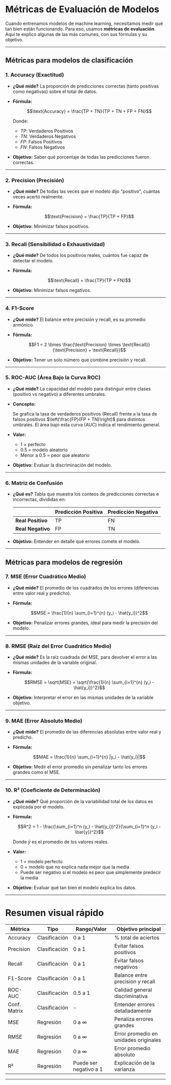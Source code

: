 # Métricas de Evaluación de Modelos

Cuando entrenamos modelos de machine learning, necesitamos medir qué tan bien están funcionando. Para eso, usamos **métricas de evaluación**. Aquí te explico algunas de las más comunes, con sus fórmulas y su objetivo.

---

## Métricas para modelos de clasificación

### 1. Accuracy (Exactitud)
- **¿Qué mide?** La proporción de predicciones correctas (tanto positivas como negativas) sobre el total de datos.
- **Fórmula:**

  $$\text{Accuracy} = \frac{TP + TN}{TP + TN + FP + FN}$$

  Donde:  
  - $TP$: Verdaderos Positivos  
  - $TN$: Verdaderos Negativos  
  - $FP$: Falsos Positivos  
  - $FN$: Falsos Negativos

- **Objetivo:** Saber qué porcentaje de todas las predicciones fueron correctas.

---

### 2. Precision (Precisión)
- **¿Qué mide?** De todas las veces que el modelo dijo "positivo", cuántas veces acertó realmente.
- **Fórmula:**

  $$\text{Precision} = \frac{TP}{TP + FP}$$

- **Objetivo:** Minimizar falsos positivos.

---

### 3. Recall (Sensibilidad o Exhaustividad)
- **¿Qué mide?** De todos los positivos reales, cuántos fue capaz de detectar el modelo.
- **Fórmula:**

  $$\text{Recall} = \frac{TP}{TP + FN}$$

- **Objetivo:** Minimizar falsos negativos.

---

### 4. F1-Score
- **¿Qué mide?** El balance entre precisión y recall, es su promedio armónico.
- **Fórmula:**

  $$F1 = 2 \times \frac{\text{Precision} \times \text{Recall}}{\text{Precision} + \text{Recall}}$$

- **Objetivo:** Tener un solo número que combine precisión y recall.

---

### 5. ROC-AUC (Área Bajo la Curva ROC)
- **¿Qué mide?** La capacidad del modelo para distinguir entre clases (positivo vs negativo) a diferentes umbrales.
- **Concepto:**

  Se grafica la tasa de verdaderos positivos (Recall) frente a la tasa de falsos positivos $\left(\frac{FP}{FP + TN}\right)$ para distintos umbrales. El área bajo esta curva (AUC) indica el rendimiento general.

- **Valor:**  
  - 1 = perfecto  
  - 0.5 = modelo aleatorio  
  - Menor a 0.5 = peor que aleatorio

- **Objetivo:** Evaluar la discriminación del modelo.

---

### 6. Matriz de Confusión
- **¿Qué es?** Tabla que muestra los conteos de predicciones correctas e incorrectas, divididas en:
  
  |               | Predicción Positiva | Predicción Negativa |
  |---------------|---------------------|---------------------|
  | **Real Positivo** | TP                  | FN                  |
  | **Real Negativo** | FP                  | TN                  |

- **Objetivo:** Entender en detalle qué errores comete el modelo.

---

## Métricas para modelos de regresión

### 7. MSE (Error Cuadrático Medio)
- **¿Qué mide?** El promedio de los cuadrados de los errores (diferencias entre valor real y predicho).
- **Fórmula:**

  $$MSE = \frac{1}{n} \sum_{i=1}^{n} (y_i - \hat{y_i})^2$$

- **Objetivo:** Penalizar errores grandes, ideal para medir la precisión del modelo.

---

### 8. RMSE (Raíz del Error Cuadrático Medio)
- **¿Qué mide?** Es la raíz cuadrada del MSE, para devolver el error a las mismas unidades de la variable original.
- **Fórmula:**

  $$RMSE = \sqrt{MSE} = \sqrt{\frac{1}{n} \sum_{i=1}^{n} (y_i - \hat{y_i})^2}$$

- **Objetivo:** Interpretar el error en las mismas unidades de la variable objetivo.

---

### 9. MAE (Error Absoluto Medio)
- **¿Qué mide?** El promedio de las diferencias absolutas entre valor real y predicho.
- **Fórmula:**

  $$MAE = \frac{1}{n} \sum_{i=1}^{n} |y_i - \hat{y_i}|$$

- **Objetivo:** Medir el error promedio sin penalizar tanto los errores grandes como el MSE.

---

### 10. R² (Coeficiente de Determinación)
- **¿Qué mide?** Qué proporción de la variabilidad total de los datos es explicada por el modelo.
- **Fórmula:**

  $$R^2 = 1 - \frac{\sum_{i=1}^n (y_i - \hat{y_i})^2}{\sum_{i=1}^n (y_i - \bar{y})^2}$$

  Donde $\bar{y}$ es el promedio de los valores reales.

- **Valor:**  
  - 1 = modelo perfecto  
  - 0 = modelo que no explica nada mejor que la media  
  - Puede ser negativo si el modelo es peor que simplemente predecir la media

- **Objetivo:** Evaluar qué tan bien el modelo explica los datos.

---

# Resumen visual rápido

| Métrica     | Tipo        | Rango/Valor       | Objetivo principal                     |
|-------------|-------------|-------------------|--------------------------------------|
| Accuracy    | Clasificación | 0 a 1            | % total de aciertos                  |
| Precision   | Clasificación | 0 a 1            | Evitar falsos positivos              |
| Recall      | Clasificación | 0 a 1            | Evitar falsos negativos              |
| F1-Score    | Clasificación | 0 a 1            | Balance entre precision y recall    |
| ROC-AUC     | Clasificación | 0.5 a 1          | Calidad general discriminativa      |
| Conf. Matrix| Clasificación | -                | Entender errores detalladamente     |
| MSE         | Regresión    | 0 a ∞             | Penaliza errores grandes             |
| RMSE        | Regresión    | 0 a ∞             | Error promedio en unidades originales|
| MAE         | Regresión    | 0 a ∞             | Error promedio absoluto              |
| R²          | Regresión    | Puede ser negativo a 1 | Explicación de la varianza          |

---

